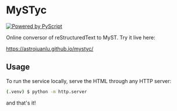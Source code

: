 # MySTyc

[![Powered by PyScript](https://shields.io/badge/powered--by-pyscript-yellow?logo=python&style=flat-square)](https://pyscript.net/)

Online conversor of reStructuredText to MyST. Try it live here:

https://astrojuanlu.github.io/mystyc/

## Usage

To run the service locally, serve the HTML through any HTTP server:

```bash
(.venv) $ python -m http.server
```

and that's it!
